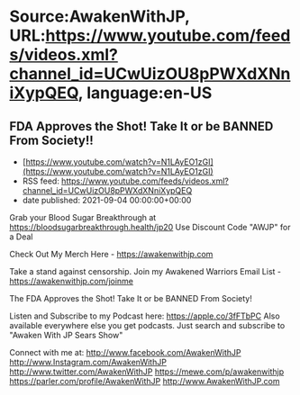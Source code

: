 # Source:AwakenWithJP, URL:https://www.youtube.com/feeds/videos.xml?channel_id=UCwUizOU8pPWXdXNniXypQEQ, language:en-US

## FDA Approves the Shot! Take It or be BANNED From Society!!
 - [https://www.youtube.com/watch?v=N1LAyEO1zGI](https://www.youtube.com/watch?v=N1LAyEO1zGI)
 - RSS feed: https://www.youtube.com/feeds/videos.xml?channel_id=UCwUizOU8pPWXdXNniXypQEQ
 - date published: 2021-09-04 00:00:00+00:00

Grab your Blood Sugar Breakthrough at https://bloodsugarbreakthrough.health/jp20
Use Discount Code "AWJP" for a Deal

Check Out My Merch Here - https://awakenwithjp.com

Take a stand against censorship. Join my Awakened Warriors Email List - https://awakenwithjp.com/joinme

The FDA Approves the Shot! Take It or be BANNED From Society!

Listen and Subscribe to my Podcast here: 
https://apple.co/3fFTbPC
Also available everywhere else you get podcasts. Just search and subscribe to "Awaken With JP Sears Show"

Connect with me at: 
http://www.facebook.com/AwakenWithJP
http://www.Instagram.com/AwakenWithJP
http://www.twitter.com/AwakenWithJP
https://mewe.com/p/awakenwithjp
https://parler.com/profile/AwakenWithJP
http://www.AwakenWithJP.com

